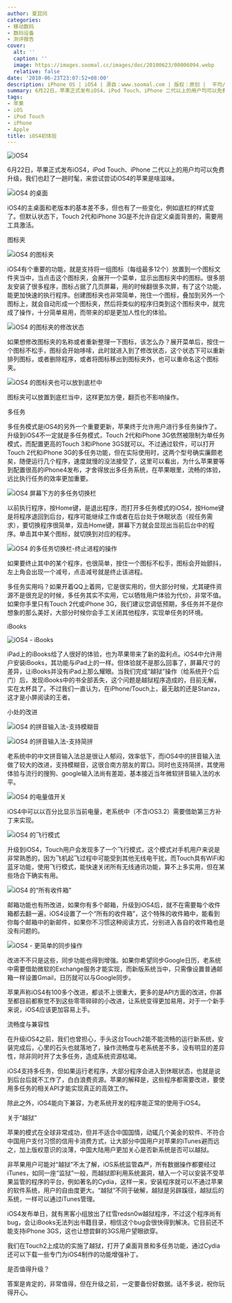```yaml
---
author: 夏昆冈
categories:
- 移动数码
- 数码设备
- 测评报告
cover:
  alt: ''
  caption: ''
  image: https://images.soomal.cc/images/doc/20100623/00006094.webp
  relative: false
date: '2010-06-23T23:07:52+08:00'
description: iPhone OS | iOS4 | 源自：www.soomal.com | 版权：原创 |  平均/总评分：10.00/40
summary: 6月22日，苹果正式发布iOS4，iPod Touch、iPhone 二代以上的用户均可以免费升级，我们也赶了一趟时髦，来尝试尝试iOS4的苹果是啥滋味。iOS4有个重要的功能，就是支持将一组图标（每组最多12个）放置到一个图标文件夹当中，当点击这个图标夹，会展开一个菜单，显示出图标夹中的图标。很多朋友安装了很多程序，图标占据了几页屏幕，用的时候翻很多次屏，有了这个功能，能更加快速的执行程序。
tags:
- 苹果
- iOS
- iPod Touch
- iPhone
- Apple
title: iOS4初体验
---
```


![iOS4](https://images.soomal.cc/images/doc/20100623/00006094.webp)



6月22日，苹果正式发布iOS4，iPod Touch、iPhone 二代以上的用户均可以免费升级，我们也赶了一趟时髦，来尝试尝试iOS4的苹果是啥滋味。



![iOS4 的桌面](https://images.soomal.cc/images/doc/20100623/00006081.webp)



iOS4的主桌面和老版本的基本差不多，但也有了一些变化，例如底栏的样式变了。但默认状态下，Touch 2代和iPhone 3G是不允许自定义桌面背景的，需要用工具激活。



图标夹



![iOS4 的图标夹](https://images.soomal.cc/images/doc/20100623/00006082.webp)



iOS4有个重要的功能，就是支持将一组图标（每组最多12个）放置到一个图标文件夹当中，当点击这个图标夹，会展开一个菜单，显示出图标夹中的图标。很多朋友安装了很多程序，图标占据了几页屏幕，用的时候翻很多次屏，有了这个功能，能更加快速的执行程序。创建图标夹也非常简单，拖住一个图标，叠加到另外一个图标上，就会自动形成一个图标夹，然后将类似的程序归类到这个图标夹中，就完成了操作，十分简单易用，而带来的却是更加人性化的体验。



![iOS4 的图标夹的修改状态](https://images.soomal.cc/images/doc/20100623/00006083.webp)



如果想修改图标夹的名称或者重新整理一下图标，该怎么办？展开菜单后，按住一个图标不松手，图标会开始哆嗦，此时就进入到了修改状态，这个状态下可以重新排列图标，或者删除程序，或者将图标移出到图标夹外，也可以重命名这个图标夹。



![iOS4 的图标夹也可以放到底栏中](https://images.soomal.cc/images/doc/20100623/00006084.webp)



图标夹可以放置到底栏当中，这样更加方便，翻页也不影响操作。



多任务



多任务模式是iOS4的另外一个重要更新，苹果终于允许用户进行多任务操作了。升级到iOS4不一定就是多任务模式，Touch 2代和iPhone 3G依然被限制为单任务模式，而配置更高的Touch 3和iPhone 3GS就可以。不过通过软件，可以打开Touch 2代和iPhone 3G的多任务功能，但在实际使用时，这两个型号确实廉颇老矣，随便运行几个程序，速度就慢的没法接受了，这里可以看出，为什么苹果要等到配置很高的iPhone4发布，才舍得放出多任务系统，在苹果眼里，流畅的体验，远比执行任务的效率更加重要。



![iOS4 屏幕下方的多任务切换栏](https://images.soomal.cc/images/doc/20100623/00006085.webp)



以前执行程序，按Home键，是退出程序，而打开多任务模式的iOS4，按Home键是将程序退回到后台，程序可能继续工作或者在后台处于休眠状态（视任务需求），要切换程序很简单，双击Home键，屏幕下方就会显现出当前后台中的程序。单击其中某个图标，就切换到对应的程序。



![iOS4 的多任务切换栏-终止进程的操作](https://images.soomal.cc/images/doc/20100623/00006086.webp)



如果要终止其中的某个程序，也很简单，按住一个图标不松手，图标会开始颤抖，左上角会出现一个减号，点击减号就是终止该进程。



多任务实用吗？如果开着QQ上着网，它是很实用的，但大部分时候，尤其硬件资源不是很充足的时候，多任务其实不实用，它以牺牲用户体验为代价，非常不值。如果你手里只有Touch 
2代或iPhone 3G，我们建议您调低预期，多任务并不是你想象的那么美好，大部分时候你会手工关闭其他程序，实现单任务的环境。



iBooks



![iOS4 - iBooks](https://images.soomal.cc/images/doc/20100623/00006093.webp)



iPad上的iBooks给了人很好的体验，也为苹果带来了新的盈利点。iOS4中允许用户安装iBooks，其功能与iPad上的一样。但体验就不是那么回事了，屏幕尺寸的差异，让iBooks并没有iPad上那么耀眼。当我们完成“越狱”操作（给系统开个后门）后，发现iBooks中的书全部丢失，这个问题是越狱程序造成的，目前无解，实在太杯具了。不过我们一直认为，在iPhone/Touch上，最无敌的还是Stanza，这才是小屏阅读的王者。



小处的改进



![iOS4 的拼音输入法-支持模糊音](https://images.soomal.cc/images/doc/20100623/00006087.webp)



![iOS4 的拼音输入法-支持简拼](https://images.soomal.cc/images/doc/20100623/00006088.webp)



老系统中的中文拼音输入法总是很让人郁闷，效率低下，而iOS4中的拼音输入法做了较大的改进，支持模糊音，这很合南方朋友的胃口。同时也支持简拼，其使用体验与流行的搜狗、google输入法尚有差距，基本接近当年微软拼音输入法的水平。



![iOS4 的电量值开关](https://images.soomal.cc/images/doc/20100623/00006089.webp)



iOS4中可以以百分比显示当前电量，老系统中（不含iOS3.2）需要借助第三方补丁来实现。



![iOS4 的飞行模式](https://images.soomal.cc/images/doc/20100623/00006090.webp)



升级到iOS4，Touch用户会发现多了一个飞行模式，这个模式对手机用户来说是非常熟悉的，因为飞机起飞过程中可能受到其他无线电干扰，而Touch具有WiFi和蓝牙功能，使用飞行模式，能快速关闭所有无线通讯功能，算不上多实用，但在某些场合下确实有用。



![iOS4 的“所有收件箱”](https://images.soomal.cc/images/doc/20100623/00006091.webp)



邮箱功能也有所改进，如果你有多个邮箱，升级到iOS4后，就不在需要每个收件箱都去翻一遍，iOS4设置了一个“所有的收件箱”，这个特殊的收件箱中，能看到你每个邮箱中的新邮件，如果你不习惯这种阅读方式，分别进入各自的收件箱也是没有问题的。



![iOS4 - 更简单的同步操作](https://images.soomal.cc/images/doc/20100623/00006092.webp)



改进不不只是这些，同步功能也得到增强。如果你希望同步Google日历，老系统中需要借助微软的Exchange服务才能实现，而新版系统当中，只需像设置普通邮箱一样设置Gmail，日历就可以与Google同步。



苹果声称iOS4有100多个改进，都谈不上很重大，更多的是API方面的改进，你甚至都目前都察觉不到这些零零碎碎的小改进，让系统变得更加易用，对于一个新手来说，iOS4应该更加容易上手。



流畅度与兼容性



在升级iOS4之前，我们也曾担心，手头这台Touch2能不能流畅的运行新系统，安装完成后，心里的石头也就落地了，操作流畅度与老系统差不多，没有明显的差异性，除非同时开了太多任务，造成系统资源枯竭。



iOS4支持多任务，但如果运行老程序，大部分程序会进入到休眠状态，也就是说到后台后就不工作了，白白浪费资源。苹果的解释是，这些程序都需要改进，要使用多任务的相关API才能实现真正的高效工作。



除此之外，iOS4能向下兼容，为老系统开发的程序能正常的使用于iOS4。



关于“越狱”



苹果的模式在全球非常成功，但并不适合中国国情，动辄几个美金的软件、不符合中国用户支付习惯的信用卡消费方式，让大部分中国用户对苹果的iTunes避而远之，加上版权意识的淡薄，中国大陆用户更加关心是否新系统是否可以越狱。



非苹果用户可能对“越狱”不太了解，iOS系统监管森严，所有数据操作都要经过iTunes，如同一座“监狱”一般，而越狱即利用系统漏洞，植入一个可以安装不受苹果监管的程序的平台，例如著名的Cydia，这样一来，安装程序就可以不通过苹果的软件系统，用户的自由度更大。“越狱”不同于破解，越狱是另辟蹊径，越狱后的系统，一样可以通过iTunes管理。



iOS4发布单日，就有黑客小组放出了红雪redsn0w越狱程序，不过这个程序尚有bug，会让iBooks无法列出书籍目录，相信这个bug会很快得到解决。它目前还不能支持iPhone 
3GS，这也让想尝鲜的3GS用户望眼欲穿。



我们在Touch2上成功的实施了越狱，打开了桌面背景和多任务功能，通过Cydia还可以下载一些专门为iOS4制作的功能增强补丁。



是否值得升级？



答案是肯定的，非常值得，但在升级之前，一定要备份好数据。话不多说，祝你玩得开心。